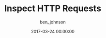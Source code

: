 ---
title: Inspect HTTP Requests
date: 2017-03-24 00:00:00
image: 'https://res.cloudinary.com/timber/image/upload/v1485983608/pricing/why-we-are-building-timber.png'
author: ben_johnson
tags: [console]
---